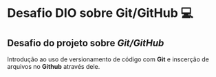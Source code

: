 # Desafio DIO sobre Git/GitHub 💻

## Desafio do projeto sobre *Git/GitHub*

Introdução ao uso de versionamento de código com **Git** e inscerção de arquivos no **Github** através dele.

